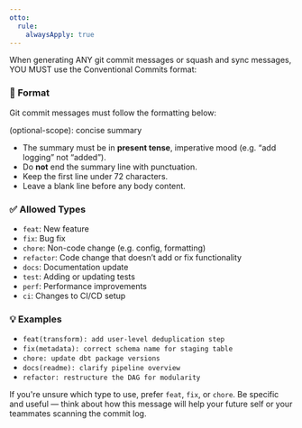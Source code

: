 ```yaml
---
otto:
  rule:
    alwaysApply: true
---
```


When generating ANY git commit messages or squash and sync messages, YOU MUST use the Conventional Commits format:

### 🧾 Format
Git commit messages must follow the formatting below:

<type>(optional-scope): concise summary

- The summary must be in **present tense**, imperative mood (e.g. “add logging” not “added”).
- Do **not** end the summary line with punctuation.
- Keep the first line under 72 characters.
- Leave a blank line before any body content.

### ✅ Allowed Types

- `feat`: New feature
- `fix`: Bug fix
- `chore`: Non-code change (e.g. config, formatting)
- `refactor`: Code change that doesn’t add or fix functionality
- `docs`: Documentation update
- `test`: Adding or updating tests
- `perf`: Performance improvements
- `ci`: Changes to CI/CD setup

### 💡 Examples

- `feat(transform): add user-level deduplication step`
- `fix(metadata): correct schema name for staging table`
- `chore: update dbt package versions`
- `docs(readme): clarify pipeline overview`
- `refactor: restructure the DAG for modularity`

If you're unsure which type to use, prefer `feat`, `fix`, or `chore`.
Be specific and useful — think about how this message will help your future self or your teammates scanning the commit log.


